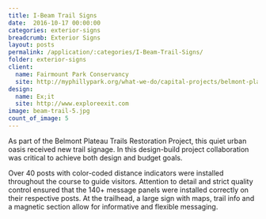 ```yaml
---
title: I-Beam Trail Signs
date:  2016-10-17 00:00:00
categories: exterior-signs
breadcrumb: Exterior Signs
layout: posts
permalink: /application/:categories/I-Beam-Trail-Signs/
folder: exterior-signs
client:
  name: Fairmount Park Conservancy
  site: http://myphillypark.org/what-we-do/capital-projects/belmont-plateau
design: 
  name: Ex;it
  site: http://www.exploreexit.com
image: beam-trail-5.jpg
count_of_image: 5
---
```


<div class="col-xs-12 col-sm-12 col-md-12 col-lg-12">
  <div class="fotorama application-item__slider" data-nav="thumbs" data-thumbheight="109" border-width="3" data-maxheight="500">
    <a {{ href | img : "fotorama/beam-trail-5.jpg" }}></a>
    <a {{ href | img : "fotorama/beam-trail-1.jpg" }}></a>
    <a {{ href | img : "fotorama/beam-trail-2.jpg" }}></a>
    <a {{ href | img : "fotorama/beam-trail-3.jpg" }}></a>
    <a {{ href | img : "fotorama/beam-trail-4.jpg" }}></a>
  </div>
  <div class="visible-xs application-item__icon-slider">
      <i class="icon-swipe"></i>
    </div>
<p class="application-item__content application-item__content--bottom">
    As part of the Belmont Plateau Trails Restoration Project, this quiet urban oasis received new trail signage. In this design-build project collaboration was critical to achieve both design and budget goals.
  </p>
  <p class="application-item__content application-item__content--bottom">
    Over 40 posts with color-coded distance indicators were installed throughout the course to guide visitors. Attention to detail and strict quality control ensured that the 140+ message panels were installed correctly on their respective posts. At the trailhead, a large sign with maps, trail info and a magnetic section allow for informative and flexible messaging.
  </p>
</div>